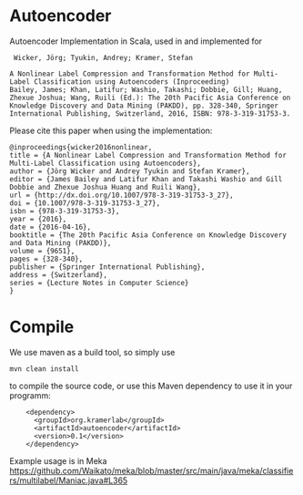 # Autoencoder

Autoencoder Implementation in Scala, used in and implemented for

```
 Wicker, Jörg; Tyukin, Andrey; Kramer, Stefan

A Nonlinear Label Compression and Transformation Method for Multi-Label Classification using Autoencoders (Inproceeding)
Bailey, James; Khan, Latifur; Washio, Takashi; Dobbie, Gill; Huang, Zhexue Joshua; Wang, Ruili (Ed.): The 20th Pacific Asia Conference on Knowledge Discovery and Data Mining (PAKDD), pp. 328-340, Springer International Publishing, Switzerland, 2016, ISBN: 978-3-319-31753-3.
```

Please cite this paper when using the implementation:

```
@inproceedings{wicker2016nonlinear,
title = {A Nonlinear Label Compression and Transformation Method for Multi-Label Classification using Autoencoders},
author = {Jörg Wicker and Andrey Tyukin and Stefan Kramer},
editor = {James Bailey and Latifur Khan and Takashi Washio and Gill Dobbie and Zhexue Joshua Huang and Ruili Wang},
url = {http://dx.doi.org/10.1007/978-3-319-31753-3_27},
doi = {10.1007/978-3-319-31753-3_27},
isbn = {978-3-319-31753-3},
year = {2016},
date = {2016-04-16},
booktitle = {The 20th Pacific Asia Conference on Knowledge Discovery and Data Mining (PAKDD)},
volume = {9651},
pages = {328-340},
publisher = {Springer International Publishing},
address = {Switzerland},
series = {Lecture Notes in Computer Science}
}
```



# Compile

We use maven as a build tool, so simply use

```
mvn clean install
```

to compile the source code, or use this Maven dependency to use it in your programm:

```
    <dependency>
      <groupId>org.kramerlab</groupId>
      <artifactId>autoencoder</artifactId>
      <version>0.1</version>
    </dependency>
``` 

Example usage is in Meka https://github.com/Waikato/meka/blob/master/src/main/java/meka/classifiers/multilabel/Maniac.java#L365